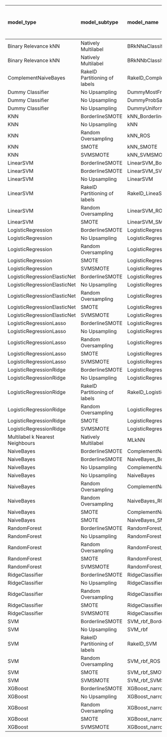 | model_type                      | model_subtype                 | model_name                                   | title     |   title and first paragraph |   title and 5 sentences |   title and 10 sentences |   title and first sentence each paragraph | raw text   |
|:--------------------------------|:------------------------------|:---------------------------------------------|:----------|----------------------------:|------------------------:|-------------------------:|------------------------------------------:|:-----------|
| Binary Relevance kNN            | Natively Multilabel           | BRkNNaClassifier                             | 0.000     |                       0     |                   0     |                    0     |                                     0     | 0.000      |
| Binary Relevance kNN            | Natively Multilabel           | BRkNNbClassifier                             | 0.000     |                       0     |                   0     |                    0     |                                     0     | 0.000      |
| ComplementNaiveBayes            | RakelD Partitioning of labels | RakelD_ComplementNB                          | 0.000     |                       0     |                   0     |                    0     |                                     0     | 0.000      |
| Dummy Classifier                | No Upsampling                 | DummyMostFrequent                            | 0.000     |                       0     |                   0     |                    0     |                                     0     | 0.000      |
| Dummy Classifier                | No Upsampling                 | DummyProbSampling                            | 0.000     |                       0     |                   0     |                    0     |                                     0     | 0.000      |
| Dummy Classifier                | No Upsampling                 | DummyUniformSampling                         | 0.000     |                       0     |                   0     |                    0     |                                     0     | 0.000      |
| KNN                             | BorderlineSMOTE               | kNN_BorderlineSMOTE                          | 0.000     |                       0     |                   0     |                    0     |                                     0     | 0.000      |
| KNN                             | No Upsampling                 | kNN                                          | 0.000     |                       0     |                   0     |                    0     |                                     0     | 0.000      |
| KNN                             | Random Oversampling           | kNN_ROS                                      | 0.000     |                       0     |                   0     |                    0     |                                     0     | 0.000      |
| KNN                             | SMOTE                         | kNN_SMOTE                                    | 0.000     |                       0     |                   0     |                    0     |                                     0     | 0.000      |
| KNN                             | SVMSMOTE                      | kNN_SVMSMOTE                                 | 0         |                       0     |                   0     |                    0     |                                     0     | 0          |
| LinearSVM                       | BorderlineSMOTE               | LinearSVM_BorderlineSMOTE                    | 0.000     |                       0     |                   0     |                    0     |                                     0     | 0.029      |
| LinearSVM                       | BorderlineSMOTE               | LinearSVM_SVMSMOTE                           | 0         |                       0     |                   0     |                    0     |                                     0     | 0          |
| LinearSVM                       | No Upsampling                 | LinearSVM                                    | 0.000     |                       0     |                   0     |                    0     |                                     0     | 0.029      |
| LinearSVM                       | RakelD Partitioning of labels | RakelD_LineaSVM                              | 0.000     |                       0     |                   0.029 |                    0.029 |                                     0     | 0.000      |
| LinearSVM                       | Random Oversampling           | LinearSVM_ROS                                | 0.000     |                       0     |                   0     |                    0     |                                     0     | 0.029      |
| LinearSVM                       | SMOTE                         | LinearSVM_SMOTE                              | 0.000     |                       0     |                   0     |                    0     |                                     0     | 0.029      |
| LogisticRegression              | BorderlineSMOTE               | LogisticRegression_BorderlineSMOTE           | 0.000     |                       0     |                   0     |                    0     |                                     0     | 0.029      |
| LogisticRegression              | No Upsampling                 | LogisticRegression                           | 0.000     |                       0     |                   0     |                    0     |                                     0     | 0.029      |
| LogisticRegression              | Random Oversampling           | LogisticRegression_ROS                       | 0.000     |                       0     |                   0     |                    0.029 |                                     0     | 0.000      |
| LogisticRegression              | SMOTE                         | LogisticRegression_SMOTE                     | 0.000     |                       0     |                   0     |                    0     |                                     0     | 0.029      |
| LogisticRegression              | SVMSMOTE                      | LogisticRegression_SVMSMOTE                  | 0.000     |                       0     |                   0     |                    0     |                                     0     | 0.000      |
| LogisticRegressionElasticNet    | BorderlineSMOTE               | LogisticRegressionElasticNet_BorderlineSMOTE | 0.000     |                       0.029 |                   0     |                    0     |                                     0     | 0.029      |
| LogisticRegressionElasticNet    | No Upsampling                 | LogisticRegressionElasticNet                 | 0.000     |                       0.029 |                   0     |                    0     |                                     0     | 0.029      |
| LogisticRegressionElasticNet    | Random Oversampling           | LogisticRegressionElasticNet_ROS             | 0.000     |                       0.029 |                   0     |                    0     |                                     0     | 0.029      |
| LogisticRegressionElasticNet    | SMOTE                         | LogisticRegressionElasticNet_SMOTE           | 0.000     |                       0     |                   0     |                    0     |                                     0     | 0.029      |
| LogisticRegressionElasticNet    | SVMSMOTE                      | LogisticRegressionElasticNet_SVMSMOTE        | 0.000     |                       0     |                   0     |                    0     |                                     0     | 0.000      |
| LogisticRegressionLasso         | BorderlineSMOTE               | LogisticRegressionLasso_BorderlineSMOTE      | 0.000     |                       0     |                   0     |                    0     |                                     0     | 0.000      |
| LogisticRegressionLasso         | No Upsampling                 | LogisticRegressionLasso                      | 0.000     |                       0     |                   0     |                    0     |                                     0     | 0.000      |
| LogisticRegressionLasso         | Random Oversampling           | LogisticRegressionLasso_ROS                  | 0.000     |                       0     |                   0     |                    0     |                                     0     | 0.000      |
| LogisticRegressionLasso         | SMOTE                         | LogisticRegressionLasso_SMOTE                | 0.000     |                       0     |                   0     |                    0     |                                     0     | 0.000      |
| LogisticRegressionLasso         | SVMSMOTE                      | LogisticRegressionLasso_SVMSMOTE             | 0.000     |                       0     |                   0     |                    0     |                                     0     | 0.000      |
| LogisticRegressionRidge         | BorderlineSMOTE               | LogisticRegressionRidge_BorderlineSMOTE      | 0.000     |                       0     |                   0     |                    0     |                                     0     | 0.000      |
| LogisticRegressionRidge         | No Upsampling                 | LogisticRegressionRidge                      | 0.000     |                       0     |                   0     |                    0     |                                     0     | 0.000      |
| LogisticRegressionRidge         | RakelD Partitioning of labels | RakelD_LogisticRegression                    | **0.057** |                       0     |                   0     |                    0     |                                     0     | 0.000      |
| LogisticRegressionRidge         | Random Oversampling           | LogisticRegressionRidge_ROS                  | 0.000     |                       0     |                   0     |                    0     |                                     0     | 0.000      |
| LogisticRegressionRidge         | SMOTE                         | LogisticRegressionRidge_SMOTE                | 0.000     |                       0     |                   0     |                    0     |                                     0     | 0.000      |
| LogisticRegressionRidge         | SVMSMOTE                      | LogisticRegressionRidge_SVMSMOTE             | 0.000     |                       0     |                   0     |                    0     |                                     0     | 0.000      |
| Multilabel k Nearest Neighbours | Natively Multilabel           | MLkNN                                        | 0.000     |                       0     |                   0     |                    0     |                                     0     | 0.000      |
| NaiveBayes                      | BorderlineSMOTE               | ComplementNaiveBayes_BorderlineSMOTE         | 0.000     |                       0     |                   0     |                    0     |                                     0     | 0.000      |
| NaiveBayes                      | BorderlineSMOTE               | NaiveBayes_BorderlineSMOTE                   | 0.000     |                       0     |                   0     |                    0     |                                     0     | 0.000      |
| NaiveBayes                      | No Upsampling                 | ComplementNaiveBayes                         | 0.000     |                       0     |                   0     |                    0     |                                     0.029 | **0.057**  |
| NaiveBayes                      | No Upsampling                 | NaiveBayes                                   | 0.000     |                       0     |                   0     |                    0     |                                     0.029 | 0.000      |
| NaiveBayes                      | Random Oversampling           | ComplementNaiveBayes_ROS                     | 0.000     |                       0     |                   0     |                    0     |                                     0     | 0.000      |
| NaiveBayes                      | Random Oversampling           | NaiveBayes_ROS                               | 0.000     |                       0     |                   0     |                    0     |                                     0     | 0.000      |
| NaiveBayes                      | SMOTE                         | ComplementNaiveBayes_SMOTE                   | 0.000     |                       0     |                   0     |                    0     |                                     0     | 0.000      |
| NaiveBayes                      | SMOTE                         | NaiveBayes_SMOTE                             | 0.000     |                       0     |                   0     |                    0     |                                     0     | 0.000      |
| RandomForest                    | BorderlineSMOTE               | RandomForest_BorderlineSMOTE                 | 0.000     |                       0     |                   0     |                    0     |                                     0     | 0.000      |
| RandomForest                    | No Upsampling                 | RandomForest                                 | 0.000     |                       0     |                   0.029 |                    0.029 |                                     0     | 0.029      |
| RandomForest                    | Random Oversampling           | RandomForest_ROS                             | 0.000     |                       0     |                   0     |                    0     |                                     0     | 0.029      |
| RandomForest                    | SMOTE                         | RandomForest_SMOTE                           | 0.000     |                       0     |                   0     |                    0     |                                     0     | 0.029      |
| RandomForest                    | SVMSMOTE                      | RandomForest_SVMSMOTE                        | 0.000     |                       0     |                   0     |                    0.029 |                                     0     | 0.029      |
| RidgeClassifier                 | BorderlineSMOTE               | RidgeClassifier_BorderlineSMOTE              | 0.000     |                       0     |                   0     |                    0     |                                     0     | 0.029      |
| RidgeClassifier                 | No Upsampling                 | RidgeClassifier                              | 0.000     |                       0     |                   0     |                    0     |                                     0     | 0.029      |
| RidgeClassifier                 | Random Oversampling           | RidgeClassifier_ROS                          | 0.000     |                       0     |                   0     |                    0     |                                     0     | 0.029      |
| RidgeClassifier                 | SMOTE                         | RidgeClassifier_SMOTE                        | 0.000     |                       0     |                   0     |                    0     |                                     0     | 0.029      |
| RidgeClassifier                 | SVMSMOTE                      | RidgeClassifier_SVMSMOTE                     | 0.000     |                       0     |                   0     |                    0     |                                     0     | 0.029      |
| SVM                             | BorderlineSMOTE               | SVM_rbf_BorderlineSMOTE                      | 0.000     |                       0     |                   0     |                    0     |                                     0     | 0.000      |
| SVM                             | No Upsampling                 | SVM_rbf                                      | 0.000     |                       0     |                   0     |                    0     |                                     0.029 | 0.000      |
| SVM                             | RakelD Partitioning of labels | RakelD_SVM                                   | 0.029     |                       0     |                   0     |                    0     |                                     0     | 0.000      |
| SVM                             | Random Oversampling           | SVM_rbf_ROS                                  | 0.000     |                       0     |                   0.029 |                    0     |                                     0.029 | 0.000      |
| SVM                             | SMOTE                         | SVM_rbf_SMOTE                                | 0.000     |                       0     |                   0     |                    0     |                                     0     | 0.000      |
| SVM                             | SVMSMOTE                      | SVM_rbf_SVMSMOTE                             | 0.000     |                       0     |                   0     |                    0     |                                     0     | 0.000      |
| XGBoost                         | BorderlineSMOTE               | XGBoost_narrow_BorderlineSMOTE               | 0.000     |                       0     |                   0.029 |                    0     |                                     0     | 0.000      |
| XGBoost                         | No Upsampling                 | XGBoost_narrow                               | 0.000     |                       0     |                   0     |                    0     |                                     0     | 0.000      |
| XGBoost                         | Random Oversampling           | XGBoost_narrow_ROS                           | 0.000     |                       0.029 |                   0     |                    0     |                                     0     | 0.000      |
| XGBoost                         | SMOTE                         | XGBoost_narrow_SMOTE                         | 0.000     |                       0     |                   0     |                    0     |                                     0     | 0.000      |
| XGBoost                         | SVMSMOTE                      | XGBoost_narrow_SVMSMOTE                      | 0.000     |                       0     |                   0     |                    0     |                                     0     | 0.000      |